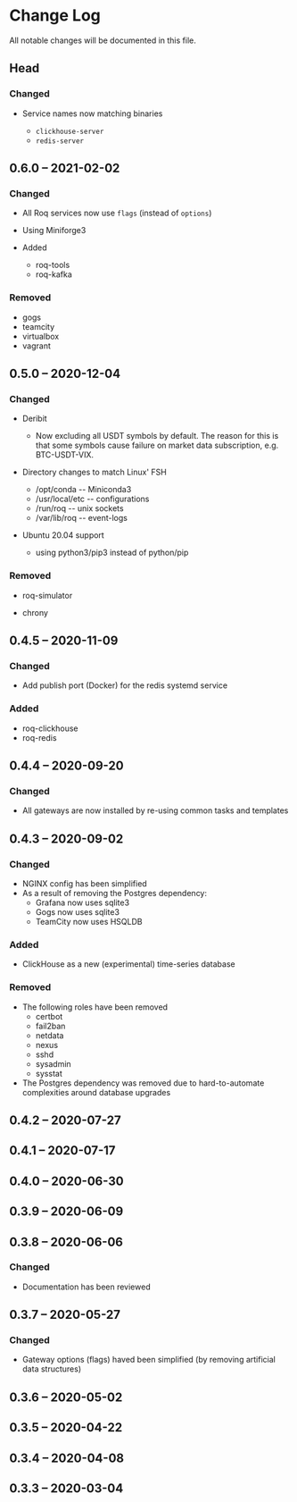 # Change Log

All notable changes will be documented in this file.

## Head

### Changed

* Service names now matching binaries

  * `clickhouse-server`
  * `redis-server`

## 0.6.0 &ndash; 2021-02-02

### Changed

* All Roq services now use `flags` (instead of `options`)
* Using Miniforge3

* Added

  * roq-tools
  * roq-kafka

### Removed

* gogs
* teamcity
* virtualbox
* vagrant

## 0.5.0 &ndash; 2020-12-04

### Changed

* Deribit

  * Now excluding all USDT symbols by default.
    The reason for this is that some symbols cause failure on
    market data subscription, e.g. BTC-USDT-VIX.

* Directory changes to match Linux' FSH

  * /opt/conda -- Miniconda3
  * /usr/local/etc -- configurations
  * /run/roq -- unix sockets
  * /var/lib/roq -- event-logs

* Ubuntu 20.04 support

  * using python3/pip3 instead of python/pip

### Removed

* roq-simulator

* chrony

## 0.4.5 &ndash; 2020-11-09

### Changed

* Add publish port (Docker) for the redis systemd service

### Added

* roq-clickhouse
* roq-redis

## 0.4.4 &ndash; 2020-09-20

### Changed

* All gateways are now installed by re-using common tasks and templates

## 0.4.3 &ndash; 2020-09-02

### Changed

* NGINX config has been simplified
* As a result of removing the Postgres dependency:
  * Grafana now uses sqlite3
  * Gogs now uses sqlite3
  * TeamCity now uses HSQLDB

### Added

* ClickHouse as a new (experimental) time-series database

### Removed

* The following roles have been removed
  * certbot
  * fail2ban
  * netdata
  * nexus
  * sshd
  * sysadmin
  * sysstat
* The Postgres dependency was removed due to hard-to-automate complexities
  around database upgrades

## 0.4.2 &ndash; 2020-07-27

## 0.4.1 &ndash; 2020-07-17

## 0.4.0 &ndash; 2020-06-30

## 0.3.9 &ndash; 2020-06-09

## 0.3.8 &ndash; 2020-06-06

### Changed

* Documentation has been reviewed

## 0.3.7 &ndash; 2020-05-27

### Changed

* Gateway options (flags) haved been simplified (by removing artificial data structures)

## 0.3.6 &ndash; 2020-05-02

## 0.3.5 &ndash; 2020-04-22

## 0.3.4 &ndash; 2020-04-08

## 0.3.3 &ndash; 2020-03-04
